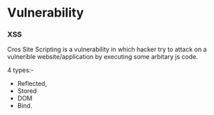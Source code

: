 # Vulnerability

### XSS

Cros Site Scripting is a vulnerability in which hacker try to attack on a vulnerible website/application by executing some arbitary js code.

4 types:- 
- Reflected, 
- Stored 
- DOM
- Bind.